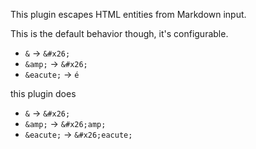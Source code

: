 This plugin escapes HTML entities from Markdown input.

This is the default behavior though, it's configurable.

* `&` -> `&#x26;`
* `&amp;` -> `&#x26;`
* `&eacute;` -> `é`

this plugin does

* `&` -> `&#x26;`
* `&amp;` -> `&#x26;amp;`
* `&eacute;` -> `&#x26;eacute;`
